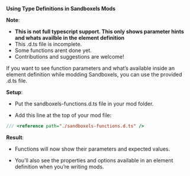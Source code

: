 **Using Type Definitions in Sandboxels Mods**

**Note**:
* **This is not full typescript support. This only shows parameter hints and whats availble in the element definition**
* This .d.ts file is incomplete.
* Some functions arent done yet.
* Contributions and suggestions are welcome!

If you want to see function parameters and what’s available inside an element definition while modding Sandboxels, you can use the provided .d.ts file.

**Setup**:

* Put the sandboxels-functions.d.ts file in your mod folder.

* Add this line at the top of your mod file:

```js
/// <reference path="./sandboxels-functions.d.ts" />
```

**Result**:

* Functions will now show their parameters and expected values.

* You’ll also see the properties and options available in an element definition when you’re writing mods.
